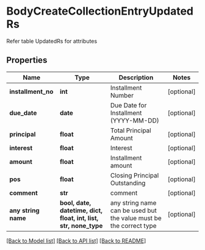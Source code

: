 # BodyCreateCollectionEntryUpdatedRs

Refer table UpdatedRs for attributes

## Properties
Name | Type | Description | Notes
------------ | ------------- | ------------- | -------------
**installment_no** | **int** | Installment Number | [optional] 
**due_date** | **date** | Due Date for Installment (YYYY-MM-DD) | [optional] 
**principal** | **float** | Total Principal Amount | [optional] 
**interest** | **float** | Interest | [optional] 
**amount** | **float** | Installment amount | [optional] 
**pos** | **float** | Closing Principal Outstanding | [optional] 
**comment** | **str** | comment | [optional] 
**any string name** | **bool, date, datetime, dict, float, int, list, str, none_type** | any string name can be used but the value must be the correct type | [optional]

[[Back to Model list]](../README.md#documentation-for-models) [[Back to API list]](../README.md#documentation-for-api-endpoints) [[Back to README]](../README.md)


